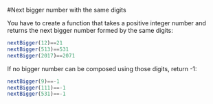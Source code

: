 #Next bigger number with the same digits

You have to create a function that takes a positive integer number and returns the next bigger number formed by the same digits:
```javascript
nextBigger(12)==21
nextBigger(513)==531
nextBigger(2017)==2071
```
If no bigger number can be composed using those digits, return -1:
```javascript
nextBigger(9)==-1
nextBigger(111)==-1
nextBigger(531)==-1
```
